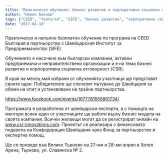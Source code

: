 ```yaml
---
title: "Практическо обучение: бизнес развитие и корпоративна социална отговорност"
author: "Невен Боянов"
tags: ["CEED", "featured", "SIFE", "бизнес развитие", "корпоративна социална отговорност", "обучение"]
date: "2017-04-18"
---
```


Практическо и напълно безплатно обучение по програма на CEED България в партньорство с Швейцарския Институт за Предприемачество (SIFE)

Обучението е насочено към български компании, активни предприемачи и неправителствени организации и е на тема бизнес развитие и корпоративна социална отговорност (CSR).

В края на месец май избрани от обученията участници ще представят своите идеи. Победителите ще спечелят пътуване до Швейцария за обмен на опит и установяване на трайни партньорства.

https://www.facebook.com/events/1677781555861734/

Програмата е разработена от швейцарски експерти, а с помощта на ментори всеки един от участниците ще работи върху бизнес модела на своята компания. Всички желаещи могат да се регистрират онлайн на www.csr-innovations.com. Проектът се реализира с финансовата подкрепа на Конфедерация Швейцария чрез Фонд за партньорство и експертна помощ.

Ще се проведе във Велико Търново на 27-ми и 28-ми април  в Хотел Арена, Търново, ул. Славянска № 2.